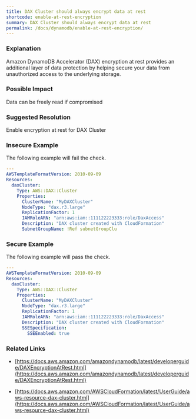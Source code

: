 ```yaml
---
title: DAX Cluster should always encrypt data at rest
shortcode: enable-at-rest-encryption
summary: DAX Cluster should always encrypt data at rest 
permalink: /docs/dynamodb/enable-at-rest-encryption/
---
```


### Explanation

Amazon DynamoDB Accelerator (DAX) encryption at rest provides an additional layer of data protection by helping secure your data from unauthorized access to the underlying storage.

### Possible Impact
Data can be freely read if compromised

### Suggested Resolution
Enable encryption at rest for DAX Cluster


### Insecure Example

The following example will fail the  check.

```yaml
---
AWSTemplateFormatVersion: 2010-09-09
Resources:
  daxCluster:
    Type: AWS::DAX::Cluster
    Properties:
      ClusterName: "MyDAXCluster"
      NodeType: "dax.r3.large"
      ReplicationFactor: 1
      IAMRoleARN: "arn:aws:iam::111122223333:role/DaxAccess"
      Description: "DAX cluster created with CloudFormation"
      SubnetGroupName: !Ref subnetGroupClu

```



### Secure Example

The following example will pass the  check.

```yaml
---
AWSTemplateFormatVersion: 2010-09-09
Resources:
  daxCluster:
    Type: AWS::DAX::Cluster
    Properties:
      ClusterName: "MyDAXCluster"
      NodeType: "dax.r3.large"
      ReplicationFactor: 1
      IAMRoleARN: "arn:aws:iam::111122223333:role/DaxAccess"
      Description: "DAX cluster created with CloudFormation"
      SSESpecification:
        SSEEnabled: true

```




### Related Links


- [https://docs.aws.amazon.com/amazondynamodb/latest/developerguide/DAXEncryptionAtRest.html](https://docs.aws.amazon.com/amazondynamodb/latest/developerguide/DAXEncryptionAtRest.html)

- [https://docs.aws.amazon.com/AWSCloudFormation/latest/UserGuide/aws-resource-dax-cluster.html](https://docs.aws.amazon.com/AWSCloudFormation/latest/UserGuide/aws-resource-dax-cluster.html)


